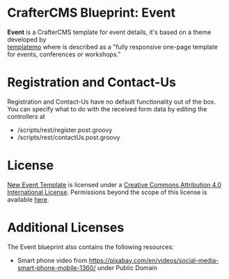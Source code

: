 # CrafterCMS Blueprint: Event

**Event** is a CrafterCMS template for event details, it's based on a theme developed by  
 [templatemo](http://www.templatemo.com/tm-486-new-event) where is described as a  "fully responsive one-page template for events, conferences or workshops."
 
# Registration and Contact-Us
Registration and Contact-Us have no default functionality out of the box. You can specify what to do with the received form data by editing the controllers at
  
  - /scripts/rest/register.post.groovy
  - /scripts/rest/contactUs.post.groovy
  
# License
[New Event Template](http://www.templatemo.com/tm-486-new-event) is licensed under a [Creative Commons Attribution 4.0 International License](http://creativecommons.org/licenses/by/4.0/). Permissions beyond the scope of this license is available [here](http://www.templatemo.com/contact).

# Additional Licenses
The Event blueprint also contains the following resources:

- Smart phone video from https://pixabay.com/en/videos/social-media-smart-phone-mobile-1360/ under Public Domain
